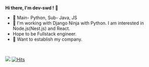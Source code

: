 <!-- @format -->

<b>Hi there, I'm dev-swd !</b> 👋

- 🔭 Main- Python, Sub- Java, JS
- 👯 I'm working with Django Ninja with Python. I am interested in Node.js(Nest.js) and React. 
- Hope to be Fullstack engineer.
- 🌱 Want to establish my company.

<br>

![](https://komarev.com/ghpvc/?username=pm1100tm&color=red) [![Hits](https://hits.seeyoufarm.com/api/count/incr/badge.svg?url=https%3A%2F%2Fgithub.com%2Fpm1100tm%2Fhit-counter&count_bg=%23AFC83D&title_bg=%23555555&icon=&icon_color=%23E7E7E7&title=hits&edge_flat=false)](https://hits.seeyoufarm.com)

<!-- ![Anurag's GitHub stats](https://github-readme-stats.vercel.app/api?username=pm1100tm&count_private=true&theme=dracula)
[![Top Langs](https://github-readme-stats.vercel.app/api/top-langs/?username=pm1100tm&layout=compact)](https://github.com/anuraghazra/github-readme-stats)
 -->
